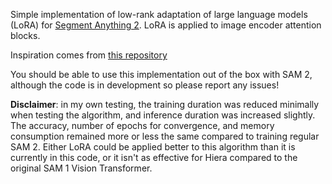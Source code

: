 Simple implementation of low-rank adaptation of large language models (LoRA) for [Segment Anything 2](https://github.com/facebookresearch/sam2). LoRA is applied to image encoder attention blocks. 

Inspiration comes from [this repository](https://github.com/JamesQFreeman/Sam_LoRA)

You should be able to use this implementation out of the box with SAM 2, although the code is in development so please report any issues!

**Disclaimer**: in my own testing, the training duration was reduced minimally when testing the algorithm, and inference duration was increased slightly. The accuracy, number of epochs for convergence, and memory consumption remained more or less the same compared to training regular SAM 2. Either LoRA could be applied better to this algorithm than it is currently in this code, or it isn't as effective for Hiera compared to the original SAM 1 Vision Transformer. 
